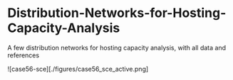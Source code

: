 # Distribution-Networks-for-Hosting-Capacity-Analysis
A few distribution networks for hosting capacity analysis, with all data and references

![case56-sce][./figures/case56_sce_active.png]


